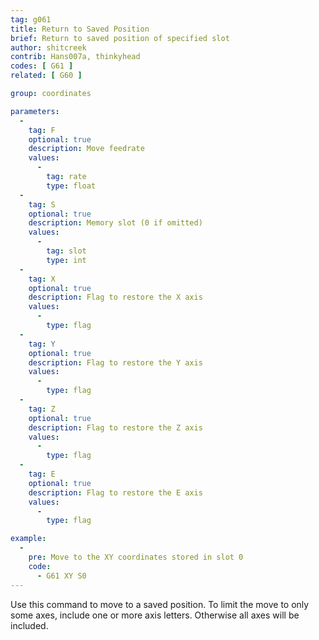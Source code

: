 ```yaml
---
tag: g061
title: Return to Saved Position
brief: Return to saved position of specified slot
author: shitcreek
contrib: Hans007a, thinkyhead
codes: [ G61 ]
related: [ G60 ]

group: coordinates

parameters:
  -
    tag: F
    optional: true
    description: Move feedrate
    values:
      -
        tag: rate
        type: float
  -
    tag: S
    optional: true
    description: Memory slot (0 if omitted)
    values:
      -
        tag: slot
        type: int
  -
    tag: X
    optional: true
    description: Flag to restore the X axis
    values:
      -
        type: flag
  -
    tag: Y
    optional: true
    description: Flag to restore the Y axis
    values:
      -
        type: flag
  -
    tag: Z
    optional: true
    description: Flag to restore the Z axis
    values:
      -
        type: flag
  -
    tag: E
    optional: true
    description: Flag to restore the E axis
    values:
      -
        type: flag

example:
  -
    pre: Move to the XY coordinates stored in slot 0
    code:
      - G61 XY S0
---
```


Use this command to move to a saved position. To limit the move to only some axes, include one or more axis letters. Otherwise all axes will be included.
